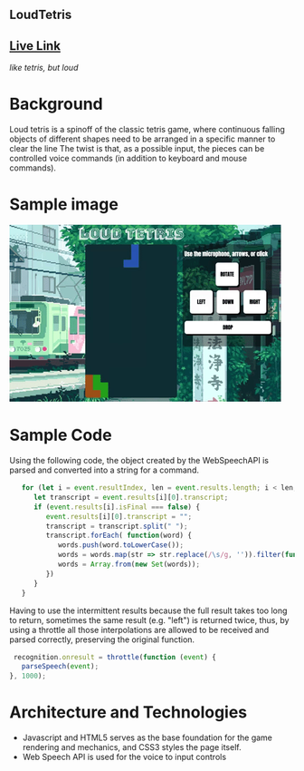 ## LoudTetris

## [Live Link](https://derekdai.com/LoudTetris/) 


*like tetris, but loud*



# Background
Loud tetris is a spinoff of the classic tetris game, where continuous falling objects of different shapes need to be arranged in a specific manner to clear the line
The twist is that, as a possible input, the pieces can be controlled voice commands (in addition to keyboard and mouse commands).

# Sample image
![gif](assets/readme/tetrisGIF.gif)


# Sample Code

 Using the following code, the object created by the WebSpeechAPI is parsed and converted into a string for a command.
```js
   for (let i = event.resultIndex, len = event.results.length; i < len; i++) {
      let transcript = event.results[i][0].transcript;
      if (event.results[i].isFinal === false) {
         event.results[i][0].transcript = "";
         transcript = transcript.split(" ");
         transcript.forEach( function(word) {
            words.push(word.toLowerCase());
            words = words.map(str => str.replace(/\s/g, '')).filter(function (word) { return word; });
            words = Array.from(new Set(words));
         })
      }
   }
```

Having to use the intermittent results because the full result takes too long to return, sometimes the same result (e.g. "left") is returned twice, thus, by using a throttle all those interpolations are allowed to be received and parsed correctly, preserving the original function.

```js
 recognition.onresult = throttle(function (event) {
   parseSpeech(event);
}, 1000);
```
 
# Architecture and Technologies
* Javascript and HTML5 serves as the base foundation for the game rendering and mechanics, and CSS3 styles the page itself. 
* Web Speech API is used for the voice to input controls
